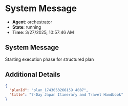# System Message

- **Agent**: orchestrator
- **State**: running
- **Time**: 3/27/2025, 10:57:46 AM

## System Message

Starting execution phase for structured plan

## Additional Details

```json
{
  "planId": "plan_1743053266159_4087",
  "title": "7-Day Japan Itinerary and Travel Handbook"
}
```

